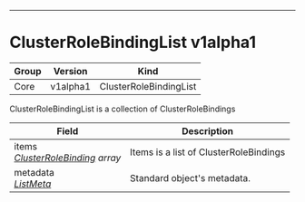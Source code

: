 

-----------
# ClusterRoleBindingList v1alpha1



Group        | Version     | Kind
------------ | ---------- | -----------
Core | v1alpha1 | ClusterRoleBindingList







ClusterRoleBindingList is a collection of ClusterRoleBindings



Field        | Description
------------ | -----------
items <br /> *[ClusterRoleBinding](#clusterrolebinding-v1alpha1) array*  | Items is a list of ClusterRoleBindings
metadata <br /> *[ListMeta](#listmeta-unversioned)*  | Standard object's metadata.






